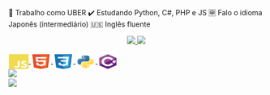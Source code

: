 

 🚙 Trabalho como UBER 
 ✔️ Estudando Python, C#, PHP e JS
 🈸 Falo o idioma Japonês (intermediário)
 🇺🇸 Inglês fluente
 
<div align="center">
  <a href="https://github.com/tmzeder">
  <img height="180em" src="https://github-readme-stats.vercel.app/api?username=tmzeder&show_icons=true&theme=midnight-purple&include_all_commits=true&count_private=true"/>
  <img height="180em" src="https://github-readme-stats.vercel.app/api/top-langs/?username=tmzeder&layout=compact&langs_count=7&theme=midnight-purple"/>
</div>
  
  <div style="display: inline_block"><br>
  <img align="center" alt="tmzeder-Js" height="30" width="40" src="https://raw.githubusercontent.com/devicons/devicon/master/icons/javascript/javascript-plain.svg">
  <img align="center" alt="tmzeder-HTML" height="30" width="40" src="https://raw.githubusercontent.com/devicons/devicon/master/icons/html5/html5-original.svg">
  <img align="center" alt="tmzeder-CSS" height="30" width="40" src="https://raw.githubusercontent.com/devicons/devicon/master/icons/css3/css3-original.svg">
  <img align="center" alt="tmzeder-Python" height="30" width="40" src="https://raw.githubusercontent.com/devicons/devicon/master/icons/python/python-original.svg">
  <img align="center" alt="tmzeder-Csharp" height="30" width="40" src="https://raw.githubusercontent.com/devicons/devicon/master/icons/csharp/csharp-original.svg">
</div>
  
<div> 
  <a href="https://www.instagram.com/tmzeder/" target="_blank"><img src="https://img.shields.io/badge/-Instagram-%23E4405F?style=for-the-badge&logo=instagram&logoColor=white" target="_blank"></a>
  <br>
  <a href = "onislashtmz@gmail.com"><img src="https://img.shields.io/badge/-Gmail-%23333?style=for-the-badge&logo=gmail&logoColor=white" target="_blank"></a>
  
